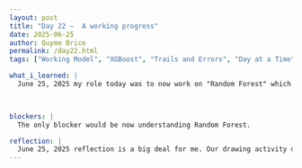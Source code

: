 ```yaml
---
layout: post
title: "Day 22 –  A working progress"
date: 2025-06-25
author: Quyme Brice
permalink: /day22.html
tags: ["Working Model", "XGBoost", "Trails and Errors", "Day at a Time"]

what_i_learned: |
  June 25, 2025 my role today was to now work on "Random Forest" which is another prediction model. The progress is pretty well, the code does run a little differently than XGBoost. Working on Random Forest has definitely been interesting for today. Now that we have two prediction model to help us get accurate result for flight delay we can make better progress. We did a team building exercise with our High School teacher, it was definitely fun. To help with our communication skills we had to give out drawing instructions and listen to drawing instructions. This surly help with communication skills because you have to use descriptive language for the other person to understand what is it that you want. I've learned it only takes that one step to learn something new and see how much you can take from it. Our project dynamic is truly coming along.

  

blockers: |
  The only blocker would be now understanding Random Forest.

reflection: |
  June 25, 2025 reflection is a big deal for me. Our drawing activity did help me see how descriptive I have to be in order for my team member to understand. This surly help me communicate better and opened my eyes in expansive thinking. I do that time to see the person I was before and the person I am today. Evolving is a must if you want to make great progress. Making progress that involves me becoming stronger is a must for me. Reflecting on how I've became an expert on some areas and learning in others.
---
```

